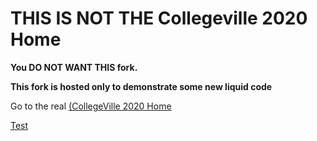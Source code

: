 
# THIS IS NOT THE Collegeville 2020 Home

**You DO NOT WANT THIS fork.**

**This fork is hosted only to demonstrate some new liquid code**

Go to the real [(CollegeVille 2020 Home](https://collegeville.github.io/CW20/)

[Test](WorkshopResources/WhitePapers/)

